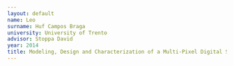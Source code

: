 ```yaml
---
layout: default 
name: Leo
surname: Huf Campos Braga
university: University of Trento
advisor: Stoppa David
year: 2014
title: Modeling, Design and Characterization of a Multi-Pixel Digital SiPM for PET Applications
---
```

